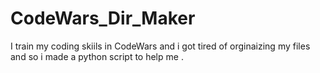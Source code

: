 # CodeWars_Dir_Maker
I train my coding skiils in CodeWars and i got tired of orginaizing my files and so i made a python script to help me .
